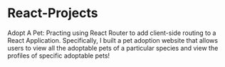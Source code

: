 # React-Projects

Adopt A Pet: Practing using React Router to add client-side routing to a React Application. Specifically, I built a pet adoption website that allows users to view all the adoptable pets of a particular species and view the profiles of specific adoptable pets!
